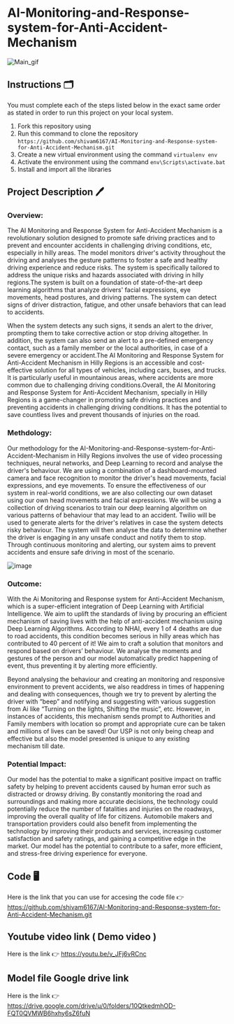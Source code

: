 # AI-Monitoring-and-Response-system-for-Anti-Accident-Mechanism
![Main_gif](https://user-images.githubusercontent.com/123289647/222927510-b285f34f-2c23-4f30-b765-7f57dc04671c.gif)
## Instructions 🗂
You must complete each of the steps listed below in the exact same order as stated in order to run this project on your local system.
1. Fork this repository using 
2. Run this command to clone the repository `https://github.com/shivam6167/AI-Monitoring-and-Response-system-for-Anti-Accident-Mechanism.git`
3. Create a new virtual environment using the command `virtualenv env`
4. Activate the environment using the command `env\Scripts\activate.bat`
5. Install and import all the libraries

## Project Description 🖊

### Overview:
The AI Monitoring and Response System for Anti-Accident Mechanism is a revolutionary solution designed to promote safe driving practices and to prevent and encounter  accidents in challenging driving conditions, etc, especially in hilly areas. The model monitors driver's activity throughout the driving and analyses the gesture patterns to foster a safe and healthy driving experience and reduce risks. The system is specifically tailored to address the unique risks and hazards associated with driving in hilly regions.The system is built on a foundation of state-of-the-art deep learning algorithms that analyze drivers' facial expressions, eye movements, head postures, and driving patterns. The system can detect signs of driver distraction, fatigue, and other unsafe behaviors that can lead to accidents.

When the system detects any such signs, it sends an alert to the driver, prompting them to take corrective action or stop driving altogether. In addition, the system can also send an alert to a pre-defined emergency contact, such as a family member or the local authorities, in case of a severe emergency or accident.The AI Monitoring and Response System for Anti-Accident Mechanism in Hilly Regions is an accessible and cost-effective solution for all types of vehicles, including cars, buses, and trucks. It is particularly useful in mountainous areas, where accidents are more common due to challenging driving conditions.Overall, the AI Monitoring and Response System for Anti-Accident Mechanism, specially in Hilly Regions is a game-changer in promoting safe driving practices and preventing accidents in challenging driving conditions. It has the potential to save countless lives and prevent thousands of injuries on the road.

### Methdology:
Our methodology for the AI-Monitoring-and-Response-system-for-Anti-Accident-Mechanism in Hilly Regions involves the use of video processing techniques, neural networks, and Deep Learning to record and analyse the driver's behaviour. We are using a combination of a dashboard-mounted camera and face recognition to monitor the driver's head movements, facial expressions, and eye movements. To ensure the effectiveness of our system in real-world conditions, we are also collecting our own dataset using our own head movements and facial expressions. We will be using a collection of driving scenarios to train our deep learning algorithm on various patterns of behaviour that may lead to an accident. Twilio will be used to generate alerts for the driver's relatives in case the system detects risky behaviour. The system will then analyse the data to determine whether the driver is engaging in any unsafe conduct and notify them to stop. Through continuous monitoring and alerting, our system aims to prevent accidents and ensure safe driving in most of the scenario.

![image](https://user-images.githubusercontent.com/95171212/230717265-63f52865-48da-4ef6-a3da-6b70fd4abf24.png)

### Outcome:
With the Ai Monitoring and Response system for Anti-Accident Mechanism, which is a super-efficient integration of Deep Learning with Artificial Intelligence. We aim to uplift the standards of living by procuring an efficient mechanism of saving lives with the help of anti-accident mechanism using Deep Learning Algorithms. According to NHAI, every 1 of 4 deaths are due to road accidents, this condition becomes serious in hilly areas which has contributed to 40 percent of it! We aim to craft a solution that monitors and respond based on drivers’ behaviour. We analyse the moments and gestures of the person and our model automatically predict happening of event, thus preventing it by alerting more efficiently.

Beyond analysing the behaviour and creating an monitoring and responsive environment to prevent accidents, we also readdress in times of happening and dealing with consequences, though we try to prevent by alerting the driver with “beep” and notifying and suggesting with various suggestion from Ai like “Turning on the lights, Shifting the music”, etc. However, in instances of accidents, this mechanism sends prompt to Authorities and Family members with location so prompt and appropriate cure can be taken and millions of lives can be saved!
Our USP is not only being cheap and effective but also the model presented is unique to any existing mechanism till date.

### Potential Impact:
Our model has the potential to make a significant positive impact on traffic safety by helping to prevent accidents caused by human error such as distracted or drowsy driving. By constantly monitoring the road and surroundings and making more accurate decisions, the technology could potentially reduce the number of fatalities and injuries on the roadways, improving the overall quality of life for citizens. Automobile makers and transportation providers could also benefit from implementing the technology by improving their products and services, increasing customer satisfaction and safety ratings, and gaining a competitive edge in the market. Our model has the potential to contribute to a safer, more efficient, and stress-free driving experience for everyone.

## Code 🖥️
Here is the link that you can use for accesing the code file 👉
https://github.com/shivam6167/AI-Monitoring-and-Response-system-for-Anti-Accident-Mechanism.git

## Youtube video link ( Demo video )
Here is the link 👉 https://youtu.be/v_JFj6vRCnc

## Model file Google drive link
Here is the link 👉 https://drive.google.com/drive/u/0/folders/10QtkedmhOD-FQT0QVMWB6hxhy6sZ6fuN
